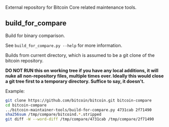 External repository for Bitcoin Core related maintenance tools.

build_for_compare
--------------------

Build for binary comparison.

See `build_for_compare.py --help` for more information.

Builds from current directory, which is assumed to be a git clone of the bitcoin repository.

**DO NOT RUN this on working tree if you have any local additions, it will nuke all non-repository files, multiple times
over. Ideally this would close a git tree first to a temporary directory. Suffice to say, it doesn't.**

Example:
```bash
git clone https://github.com/bitcoin/bitcoin.git bitcoin-compare
cd bitcoin-compare
../bitcoin-maintainer-tools/build-for-compare.py 4731cab 2f71490
sha256sum /tmp/compare/bitcoind.*.stripped
git diff -W --word-diff /tmp/compare/4731cab /tmp/compare/2f71490
```
